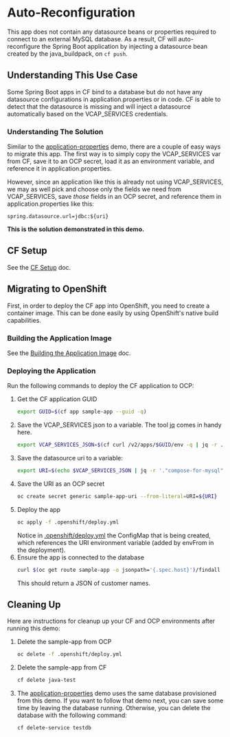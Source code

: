 # Auto-Reconfiguration
This app does not contain any datasource beans or properties required to connect to an external MySQL database. As a result, CF will auto-reconfigure the Spring Boot application by injecting a datasource bean created by the java_buildpack, on `cf push`.

## Understanding This Use Case
Some Spring Boot apps in CF bind to a database but do not have any datasource configurations in application.properties or in code. CF is able to detect that the datasource is missing and will inject a datasource automatically based on the VCAP_SERVICES credentials.

### Understanding The Solution
Similar to the [application-properties](../application-properties) demo, there are a couple of easy ways to migrate this app. The first way is to simply copy the VCAP_SERVICES var from CF, save it to an OCP secret, load it as an environment variable, and reference it in application.properties.

However, since an application like this is already not using VCAP_SERVICES, we may as well pick and choose only the fields we need from VCAP_SERVICES, save _those_ fields in an OCP secret, and reference them in application.properties like this:
```
spring.datasource.url=jdbc:${uri}
```
**This is the solution demonstrated in this demo.**

## CF Setup
See the [CF Setup](../common/cf-setup.md) doc.

## Migrating to OpenShift
First, in order to deploy the CF app into OpenShift, you need to create a container image. This can be done easily by using OpenShift's native build capabilities.

### Building the Application Image
See the [Building the Application Image](../common/build-application-image.md) doc.

### Deploying the Application
Run the following commands to deploy the CF application to OCP:
1. Get the CF application GUID
   ```bash
   export GUID=$(cf app sample-app --guid -q)
   ```
1. Save the VCAP_SERVICES json to a variable. The tool [jq](https://github.com/stedolan/jq) comes in handy here.
   ```bash
   export VCAP_SERVICES_JSON=$(cf curl /v2/apps/$GUID/env -q | jq -r .system_env_json.VCAP_SERVICES)
   ```
1. Save the datasource uri to a variable:
   ```bash
   export URI=$(echo $VCAP_SERVICES_JSON | jq -r '."compose-for-mysql"[0].credentials.uri')
   ```
1. Save the URI as an OCP secret
   ```bash
   oc create secret generic sample-app-uri --from-literal=URI=${URI}
   ```
1. Deploy the app
   ```bash
   oc apply -f .openshift/deploy.yml
   ```
   Notice in [.openshift/deploy.yml](./.openshift/deploy.yml) the ConfigMap that is being created, which references the URI environment variable (added by envFrom in the deployment).
1. Ensure the app is connected to the database
   ```bash
   curl $(oc get route sample-app -o jsonpath='{.spec.host}')/findall
   ```
   This should return a JSON of customer names.
## Cleaning Up
Here are instructions for cleanup up your CF and OCP environments after running this demo:
1. Delete the sample-app from OCP
   ```bash
   oc delete -f .openshift/deploy.yml
   ```
1. Delete the sample-app from CF
   ```bash
   cf delete java-test
   ```
1. The [application-properties](../application-propertoes) demo uses the same database provisioned from this demo. If you want to follow that demo next, you can save some time by leaving the database running. Otherwise, you can delete the database with the following command:
   ```bash
   cf delete-service testdb
   ```